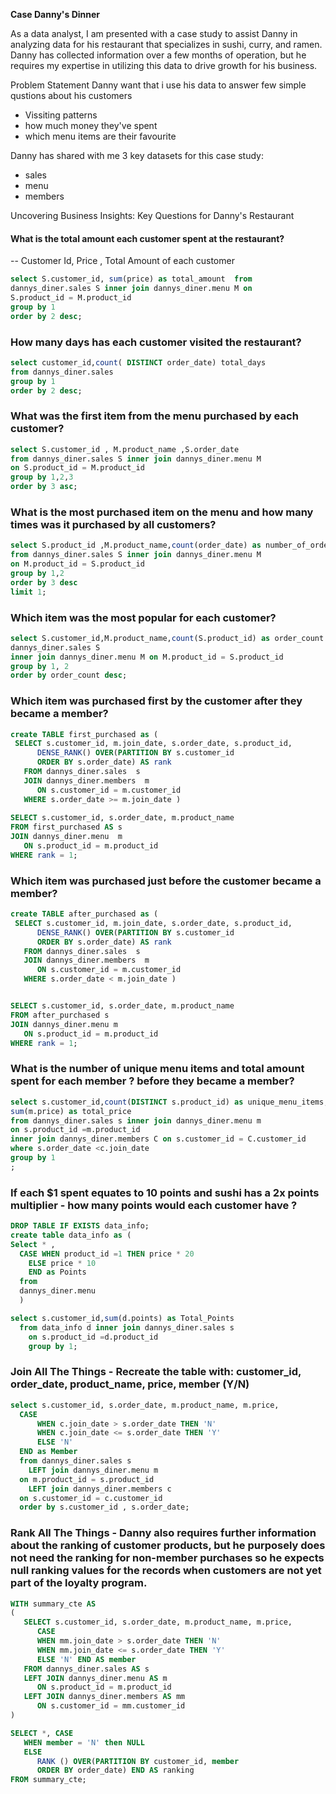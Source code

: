 
**Case Danny's Dinner**

 

As a data analyst, I am presented with a case study to assist Danny in analyzing data for his restaurant that specializes in sushi, curry, and ramen. Danny has collected information over a few months of operation, but he requires my expertise in utilizing this data to drive growth for his business.

Problem Statement
Danny want that i use his data to answer few simple qustions about his customers 
* Vissiting patterns
* how much money they've spent 
* which menu items are their favourite 
 
Danny has shared with me  3 key datasets for this case study:
* sales
* menu
* members

Uncovering Business Insights: Key Questions for Danny's Restaurant

#### What is the total amount each customer spent at the restaurant?
-- Customer Id, Price , Total Amount of each customer 
````sql
select S.customer_id, sum(price) as total_amount  from 
dannys_diner.sales S inner join dannys_diner.menu M on 
S.product_id = M.product_id 
group by 1
order by 2 desc;
````

### How many days has each customer visited the restaurant?
````sql
select customer_id,count( DISTINCT order_date) total_days 
from dannys_diner.sales 
group by 1
order by 2 desc;
````

### What was the first item from the menu purchased by each customer?
````sql
select S.customer_id , M.product_name ,S.order_date
from dannys_diner.sales S inner join dannys_diner.menu M 
on S.product_id = M.product_id
group by 1,2,3
order by 3 asc;
````

### What is the most purchased item on the menu and how many times was it purchased by all customers?
````sql
select S.product_id ,M.product_name,count(order_date) as number_of_orders
from dannys_diner.sales S inner join dannys_diner.menu M
on M.product_id = S.product_id
group by 1,2
order by 3 desc
limit 1;
````

### Which item was the most popular for each customer?

````sql
select S.customer_id,M.product_name,count(S.product_id) as order_count from 
dannys_diner.sales S
inner join dannys_diner.menu M on M.product_id = S.product_id
group by 1, 2
order by order_count desc;

````
### Which item was purchased first by the customer after they became a member?
````sql
create TABLE first_purchased as (
 SELECT s.customer_id, m.join_date, s.order_date, s.product_id,
      DENSE_RANK() OVER(PARTITION BY s.customer_id
      ORDER BY s.order_date) AS rank
   FROM dannys_diner.sales  s
   JOIN dannys_diner.members  m
      ON s.customer_id = m.customer_id
   WHERE s.order_date >= m.join_date )
 
SELECT s.customer_id, s.order_date, m.product_name 
FROM first_purchased AS s
JOIN dannys_diner.menu  m
   ON s.product_id = m.product_id
WHERE rank = 1;

````

### Which item was purchased just before the customer became a member?

````sql
create TABLE after_purchased as (
 SELECT s.customer_id, m.join_date, s.order_date, s.product_id,
      DENSE_RANK() OVER(PARTITION BY s.customer_id
      ORDER BY s.order_date) AS rank
   FROM dannys_diner.sales  s
   JOIN dannys_diner.members  m
      ON s.customer_id = m.customer_id
   WHERE s.order_date < m.join_date )


SELECT s.customer_id, s.order_date, m.product_name 
FROM after_purchased s 
JOIN dannys_diner.menu m
   ON s.product_id = m.product_id
WHERE rank = 1;

````

### What is the number of unique menu items and total amount spent for each member ? before they became a member?
```sql
select s.customer_id,count(DISTINCT s.product_id) as unique_menu_items,
sum(m.price) as total_price
from dannys_diner.sales s inner join dannys_diner.menu m
on s.product_id =m.product_id
inner join dannys_diner.members C on s.customer_id = C.customer_id
where s.order_date <c.join_date 
group by 1
;
```
### If each $1 spent equates to 10 points and sushi has a 2x points multiplier -  how many points would each customer have ?

```sql
DROP TABLE IF EXISTS data_info;
create table data_info as (
Select * ,
  CASE WHEN product_id =1 THEN price * 20 
    ELSE price * 10
    END as Points
  from
  dannys_diner.menu
  )

select s.customer_id,sum(d.points) as Total_Points 
  from data_info d inner join dannys_diner.sales s
    on s.product_id =d.product_id
    group by 1;
```

### Join All The Things - Recreate the table with: customer_id, order_date, product_name, price, member (Y/N)

```sql
select s.customer_id, s.order_date, m.product_name, m.price,
  CASE 
      WHEN c.join_date > s.order_date THEN 'N'
      WHEN c.join_date <= s.order_date THEN 'Y'
      ELSE 'N'
  END as Member
  from dannys_diner.sales s
    LEFT join dannys_diner.menu m
  on m.product_id = s.product_id
    LEFT join dannys_diner.members c 
  on s.customer_id = c.customer_id  
  order by s.customer_id , s.order_date;
 ``` 
 
 ### Rank All The Things - Danny also requires further information about the ranking of customer products, but he purposely does not need the ranking for non-member purchases so he expects null ranking values for the records when customers are not yet part of the loyalty program.
 
```sql 
WITH summary_cte AS 
(
   SELECT s.customer_id, s.order_date, m.product_name, m.price,
      CASE
      WHEN mm.join_date > s.order_date THEN 'N'
      WHEN mm.join_date <= s.order_date THEN 'Y'
      ELSE 'N' END AS member
   FROM dannys_diner.sales AS s
   LEFT JOIN dannys_diner.menu AS m
      ON s.product_id = m.product_id
   LEFT JOIN dannys_diner.members AS mm
      ON s.customer_id = mm.customer_id
)

SELECT *, CASE
   WHEN member = 'N' then NULL
   ELSE
      RANK () OVER(PARTITION BY customer_id, member
      ORDER BY order_date) END AS ranking
FROM summary_cte;

```



